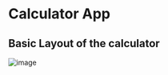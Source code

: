 # Calculator App

## Basic Layout of the calculator
![image](https://github.com/HarshGupta-2002/Calculator/assets/81915099/2eeacb9d-408a-4902-9691-d8cb6068c3fb)
